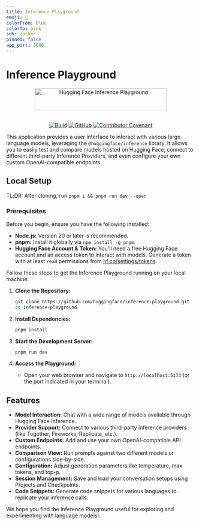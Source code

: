 ```yaml
---
title: Inference Playground
emoji: 🔋
colorFrom: blue
colorTo: pink
sdk: docker
pinned: false
app_port: 3000
---
```


# Inference Playground

<p align="center">
  <picture>
    <source media="(prefers-color-scheme: dark)" srcset="https://github.com/huggingface/inference-playground/raw/main/banner-dark.svg">
    <source media="(prefers-color-scheme: light)" srcset="https://github.com/huggingface/inference-playground/raw/main/banner-light.svg">
    <img alt="Hugging Face Inference Playground" src="https://github.com/huggingface/inference-playground/raw/main/banner-light.svg" width="352" height="59" style="max-width: 100%;">
  </picture>
  <br/>
  <br/>
</p>

<p align="center">
    <a href="https://github.com/huggingface/inference-playground/actions/workflows/lint-and-test.yml"><img alt="Build" src="https://img.shields.io/github/actions/workflow/status/huggingface/inference-playground/lint-and-test.yml?style=flat"></a>
    <a href="https://github.com/huggingface/inference-playground/blob/main/LICENSE"><img alt="GitHub" src="https://img.shields.io/github/license/huggingface/inference-playground.svg?color=blue"></a>
    <a href="https://github.com/huggingface/transformers/blob/main/CODE_OF_CONDUCT.md"><img alt="Contributor Covenant" src="https://img.shields.io/badge/Contributor%20Covenant-v2.0%20adopted-ff69b4.svg"></a>
</p>

This application provides a user interface to interact with various large language models, leveraging the `@huggingface/inference` library. It allows you to easily test and compare models hosted on Hugging Face, connect to different third-party Inference Providers, and even configure your own custom OpenAI-compatible endpoints.

## Local Setup

TL;DR: After cloning, run `pnpm i && pnpm run dev --open`

### Prerequisites

Before you begin, ensure you have the following installed:

- **Node.js:** Version 20 or later is recommended.
- **pnpm:** Install it globally via `npm install -g pnpm`.
- **Hugging Face Account & Token:** You'll need a free Hugging Face account and an access token to interact with models. Generate a token with at least `read` permissions from [hf.co/settings/tokens](https://huggingface.co/settings/tokens).

Follow these steps to get the Inference Playground running on your local machine:

1.  **Clone the Repository:**

    ```bash
    git clone https://github.com/huggingface/inference-playground.git
    cd inference-playground
    ```

2.  **Install Dependencies:**

    ```bash
    pnpm install
    ```

3.  **Start the Development Server:**

    ```bash
    pnpm run dev
    ```

4.  **Access the Playground:**
    - Open your web browser and navigate to `http://localhost:5173` (or the port indicated in your terminal).

## Features

- **Model Interaction:** Chat with a wide range of models available through Hugging Face Inference.
- **Provider Support:** Connect to various third-party inference providers (like Together, Fireworks, Replicate, etc.).
- **Custom Endpoints:** Add and use your own OpenAI-compatible API endpoints.
- **Comparison View:** Run prompts against two different models or configurations side-by-side.
- **Configuration:** Adjust generation parameters like temperature, max tokens, and top-p.
- **Session Management:** Save and load your conversation setups using Projects and Checkpoints.
- **Code Snippets:** Generate code snippets for various languages to replicate your inference calls.

We hope you find the Inference Playground useful for exploring and experimenting with language models!
